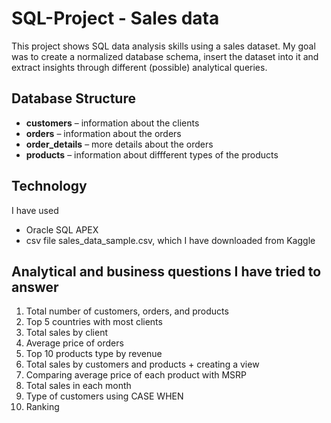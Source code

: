 # SQL-Project - Sales data
This project shows SQL data analysis skills using a sales dataset. My goal was to create a normalized database schema, insert the dataset into it and extract insights through different (possible) analytical queries.

## Database Structure
- **customers** – information about the clients
- **orders** – information about the orders
- **order_details** – more details about the orders
- **products** – information about diffferent types of the products

## Technology
I have used 
- Oracle SQL APEX
- csv file sales_data_sample.csv, which I have downloaded from Kaggle

## Analytical and business questions I have tried to answer
1. Total number of customers, orders, and products  
2. Top 5 countries with most clients
3. Total sales by client
4. Average price of orders
5. Top 10 products type by revenue
6. Total sales by customers and products + creating a view
7. Comparing average price of each product with MSRP
8. Total sales in each month
9. Type of customers using CASE WHEN
10. Ranking

